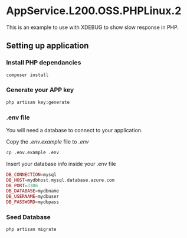 # AppService.L200.OSS.PHPLinux.2

This is an example to use with XDEBUG to show slow response in PHP.

## Setting up application

### Install PHP dependancies

```bash
composer install
```

### Generate your APP key

```bash
php artisan key:generate
```

### .env file

You will need a database to connect to your application.

Copy the _.env.example_ file to _.env_

```bash
cp .env.example .env
```

Insert your database info inside your .env file

```php
DB_CONNECTION=mysql
DB_HOST=mydbhost.mysql.database.azure.com
DB_PORT=3306
DB_DATABASE=mydbname
DB_USERNAME=mydbuser
DB_PASSWORD=mydbpass
```

### Seed Database

```php
php artisan migrate
```